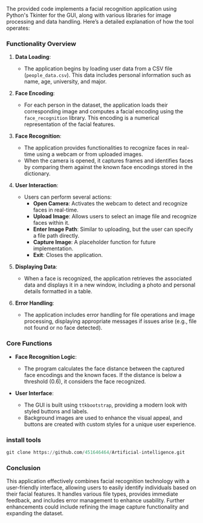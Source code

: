 The provided code implements a facial recognition application using Python's Tkinter for the GUI, along with various libraries for image processing and data handling. Here’s a detailed explanation of how the tool operates:

### Functionality Overview

1. **Data Loading**:
   - The application begins by loading user data from a CSV file (`people_data.csv`). This data includes personal information such as name, age, university, and major.

2. **Face Encoding**:
   - For each person in the dataset, the application loads their corresponding image and computes a facial encoding using the `face_recognition` library. This encoding is a numerical representation of the facial features.

3. **Face Recognition**:
   - The application provides functionalities to recognize faces in real-time using a webcam or from uploaded images. 
   - When the camera is opened, it captures frames and identifies faces by comparing them against the known face encodings stored in the dictionary.

4. **User Interaction**:
   - Users can perform several actions:
     - **Open Camera**: Activates the webcam to detect and recognize faces in real-time.
     - **Upload Image**: Allows users to select an image file and recognize faces within it.
     - **Enter Image Path**: Similar to uploading, but the user can specify a file path directly.
     - **Capture Image**: A placeholder function for future implementation.
     - **Exit**: Closes the application.

5. **Displaying Data**:
   - When a face is recognized, the application retrieves the associated data and displays it in a new window, including a photo and personal details formatted in a table.

6. **Error Handling**:
   - The application includes error handling for file operations and image processing, displaying appropriate messages if issues arise (e.g., file not found or no face detected).

### Core Functions

- **Face Recognition Logic**:
  - The program calculates the face distance between the captured face encodings and the known faces. If the distance is below a threshold (0.6), it considers the face recognized.

- **User Interface**:
  - The GUI is built using `ttkbootstrap`, providing a modern look with styled buttons and labels. 
  - Background images are used to enhance the visual appeal, and buttons are created with custom styles for a unique user experience.

### install tools



```python
git clone https://github.com/451646464/Artificial-intelligence.git
```

### Conclusion

This application effectively combines facial recognition technology with a user-friendly interface, allowing users to easily identify individuals based on their facial features. It handles various file types, provides immediate feedback, and includes error management to enhance usability. Further enhancements could include refining the image capture functionality and expanding the dataset.
